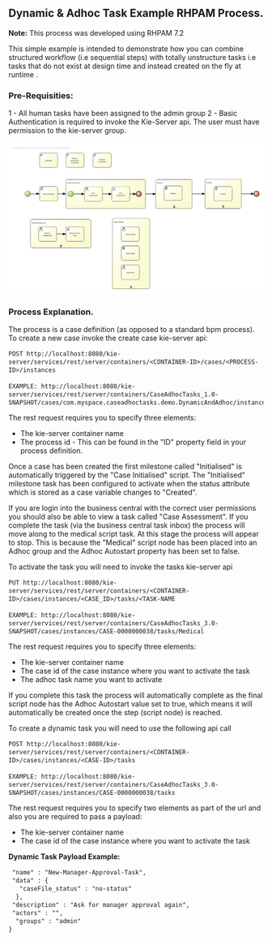 ## Dynamic & Adhoc Task Example RHPAM Process.

**Note:** This process was developed using RHPAM 7.2

This simple example is intended to demonstrate how you can combine structured workflow (i.e sequential steps) with totally unstructure tasks i.e tasks that do not exist at design time and instead created on the fly at runtime .

### Pre-Requisities:

1 - All human tasks have been assigned to the admin group
2 - Basic Authentication is required to invoke the Kie-Server api. The user must have permission to the kie-server group.

![Process Diagram Image](https://github.com/pauljamesbrown/dynamic-adhoc-tasks/blob/master/src/main/resources/com/myspace/caseadhoctasks/demo/com.myspace.caseadhoctasks.demo.DynamicAndAdhoc-image.png)

### Process Explanation.

The process is a case definition (as opposed to a standard bpm process). To create a new case invoke the create case kie-server api: 

 ```
 POST http://localhost:8080/kie-server/services/rest/server/containers/<CONTAINER-ID>/cases/<PROCESS-ID>/instances

 EXAMPLE: http://localhost:8080/kie-server/services/rest/server/containers/CaseAdhocTasks_1.0-SNAPSHOT/cases/com.myspace.caseadhoctasks.demo.DynamicAndAdhoc/instances
 ```

The rest request requires you to specify three elements:
- The kie-server container name
- The process id - This can be found in the "ID" property field in your process definition.

Once a case has been created the first milestone called "Initialised" is automatically triggered by the "Case Initialised" script. The "Initialised" milestone task has been configured to activate when the status attribute which is stored as a case variable changes to "Created".

If you are login into the business central with the correct user permissions you should also be able to view a task called "Case Assessment". If you complete the task (via the business central task inbox) the process will move along to the medical script task. At this stage the process will appear to stop. This is because the "Medical" script node has been placed into an Adhoc group and the Adhoc Autostart property has been set to false.

To activate the task you will need to invoke the tasks kie-server api
```
PUT http://localhost:8080/kie-server/services/rest/server/containers/<CONTAINER-ID>/cases/instances/<CASE_ID>/tasks/<TASK-NAME

EXAMPLE: http://localhost:8080/kie-server/services/rest/server/containers/CaseAdhocTasks_3.0-SNAPSHOT/cases/instances/CASE-0000000038/tasks/Medical
```
The rest request requires you to specify three elements:
- The kie-server container name
- The case id of the case instance where you want to activate the task
- The adhoc task name you want to activate

If you complete this task the process will automatically complete as the final script node has the Adhoc Autostart value set to true, which means it will automatically be created once the step (script node) is reached.

To create a dynamic task you will need to use the following api call

```
POST http://localhost:8080/kie-server/services/rest/server/containers/<CONTAINER-ID>/cases/instances/<CASE-ID>/tasks

EXAMPLE: http://localhost:8080/kie-server/services/rest/server/containers/CaseAdhocTasks_3.0-SNAPSHOT/cases/instances/CASE-0000000038/tasks
```

The rest request requires you to specify two elements as part of the url and also you are required to pass a payload:
- The kie-server container name
- The case id of the case instance where you want to activate the task

**Dynamic Task Payload Example:**
```{
 "name" : "New-Manager-Approval-Task",
 "data" : {
   "caseFile_status" : "no-status"
  }, 
 "description" : "Ask for manager approval again",
 "actors" : "",
  "groups" : "admin" 
}
```




